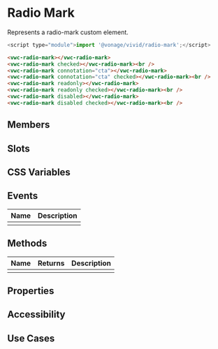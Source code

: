 # Radio Mark

Represents a radio-mark custom element.

```js
<script type="module">import '@vonage/vivid/radio-mark';</script>
```

```html preview
<vwc-radio-mark></vwc-radio-mark>
<vwc-radio-mark checked></vwc-radio-mark><br />
<vwc-radio-mark connotation="cta"></vwc-radio-mark>
<vwc-radio-mark connotation="cta" checked></vwc-radio-mark><br />
<vwc-radio-mark readonly></vwc-radio-mark>
<vwc-radio-mark readonly checked></vwc-radio-mark><br />
<vwc-radio-mark disabled></vwc-radio-mark>
<vwc-radio-mark disabled checked></vwc-radio-mark><br />
```

## Members

## Slots

## CSS Variables

## Events

<div class="table-wrapper">

| Name | Description |
| ---- | ----------- |
|      |             |

</div>

## Methods

<div class="table-wrapper">

| Name | Returns | Description |
| ---- | ------- | ----------- |
|      |         |             |

</div>

## Properties

## Accessibility

## Use Cases
